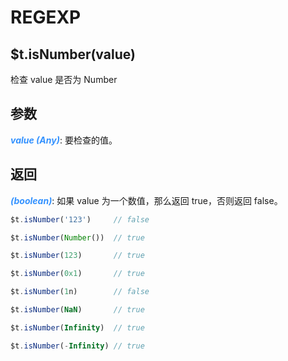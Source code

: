# REGEXP

## $t.isNumber(value)

检查 value 是否为 Number

## 参数

<i style="color: #3492ff;font-weight: 700;">value (Any)</i>: 要检查的值。

## 返回

<i style="color: #3492ff;font-weight: 700;">(boolean)</i>: 如果 value 为一个数值，那么返回 true，否则返回 false。

```javascript
$t.isNumber('123')     // false

$t.isNumber(Number())  // true

$t.isNumber(123)       // true

$t.isNumber(0x1)       // true

$t.isNumber(1n)        // false

$t.isNumber(NaN)       // true

$t.isNumber(Infinity)  // true

$t.isNumber(-Infinity) // true
```
